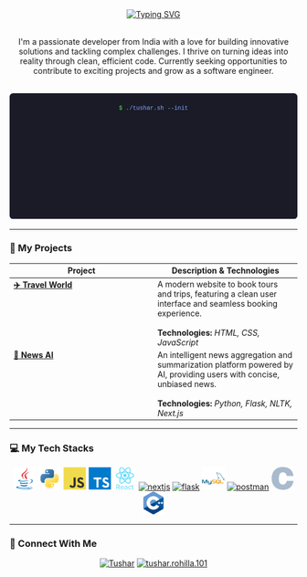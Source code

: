 <div align="center">
  <a href="https://git.io/typing-svg"><img src="https://readme-typing-svg.demolab.com?font=Fira+Code&weight=700&size=25&pause=1000&color=00BFFF&center=true&vCenter=true&width=550&lines=Hi+%F0%9F%91%8B%2C+I'm+Tushar;A+Passionate+Full-Stack+Developer" alt="Typing SVG" /></a>
</div>

<div align="center">
  <br>
  <p>I'm a passionate developer from India with a love for building innovative solutions and tackling complex challenges. I thrive on turning ideas into reality through clean, efficient code. Currently seeking opportunities to contribute to exciting projects and grow as a software engineer.</p>
  <br>
</div>

<div align="center">
<svg fill="none" viewBox="0 0 800 350" width="800" height="350" xmlns="http://www.w3.org/2000/svg">
    <foreignObject width="100%" height="100%">
        <div xmlns="http://www.w3.org/1999/xhtml">
            <style>
                .container {
                    font-family: 'Fira Code', 'Courier New', monospace;
                    font-size: 16px;
                    line-height: 2.2;
                    background-color: #1A1B27;
                    color: #E0E2E4;
                    padding: 25px;
                    border-radius: 10px;
                    height: 350px;
                    box-sizing: border-box;
                }
                .line {
                    opacity: 0;
                    animation: fadeIn 0.5s forwards;
                }
                .prompt { color: #52D852; }
                .command { color: #82AAFF; }
                .output { color: #E0E2E4; }
                .highlight { color: #FFC700; }
                .cursor {
                    animation: blink 1s infinite;
                }
                @keyframes fadeIn { to { opacity: 1; } }
                @keyframes blink { 50% { opacity: 0; } }
            </style>
            <div class="container">
                <div class="line" style="animation-delay: 0.2s;"><span class="prompt">$</span> <span class="command">./tushar.sh --init</span></div>
                <div class="line" style="animation-delay: 1.2s;"><span class="output">[<span class="highlight">◉</span>] Booting up profile...</span></div>
                <div class="line" style="animation-delay: 2.2s;"><span class="output">[<span class="highlight">◉</span>] Analyzing skills...</span></div>
                <div class="line" style="animation-delay: 3.2s;"><span class="output">[<span class="highlight">◉</span>] Compiling passions...</span></div>
                <div class="line" style="animation-delay: 4.2s;"><span class="output"><b>STATUS:</b> <span style="color: #00FF7F;">Ready to build amazing things.</span></span></div>
                <div class="line" style="animation-delay: 5.2s;"><span class="prompt">$</span> <span class="cursor">█</span></div>
            </div>
        </div>
    </foreignObject>
</svg>
</div>

---

### 🚀 My Projects

<table align="center" width="800px">
  <thead>
    <tr>
      <th width="50%">Project</th>
      <th>Description & Technologies</th>
    </tr>
  </thead>
  <tbody>
    <tr>
      <td valign="top">
        <a href="https://github.com/TusharCEDS/Book-and-Travel"><b>✈️ Travel World</b></a>
      </td>
      <td valign="top">
        A modern website to book tours and trips, featuring a clean user interface and seamless booking experience.
        <br/><br/>
        <b>Technologies:</b> <i>HTML, CSS, JavaScript</i>
      </td>
    </tr>
    <tr>
      <td valign="top">
        <a href="https://github.com/TusharCEDS/News-Aggregator-and-Sentiment-Analysis"><b>📰 News AI</b></a>
      </td>
      <td valign="top">
        An intelligent news aggregation and summarization platform powered by AI, providing users with concise, unbiased news.
        <br/><br/>
        <b>Technologies:</b> <i>Python, Flask, NLTK, Next.js</i>
      </td>
    </tr>
  </tbody>
</table>

---

### 💻 My Tech Stacks

<p align="center">
  <a href="https://www.java.com" target="_blank" rel="noreferrer"><img src="https://raw.githubusercontent.com/devicons/devicon/master/icons/java/java-original.svg" alt="java" width="40" height="40"/></a>
  <a href="https://www.python.org" target="_blank" rel="noreferrer"><img src="https://raw.githubusercontent.com/devicons/devicon/master/icons/python/python-original.svg" alt="python" width="40" height="40"/></a>
  <a href="https://developer.mozilla.org/en-US/docs/Web/JavaScript" target="_blank" rel="noreferrer"><img src="https://raw.githubusercontent.com/devicons/devicon/master/icons/javascript/javascript-original.svg" alt="javascript" width="40" height="40"/></a>
  <a href="https://www.typescriptlang.org/" target="_blank" rel="noreferrer"><img src="https://raw.githubusercontent.com/devicons/devicon/master/icons/typescript/typescript-original.svg" alt="typescript" width="40" height="40"/></a>
  <a href="https://reactjs.org/" target="_blank" rel="noreferrer"><img src="https://raw.githubusercontent.com/devicons/devicon/master/icons/react/react-original-wordmark.svg" alt="react" width="40" height="40"/></a>
  <a href="https://nextjs.org/" target="_blank" rel="noreferrer"><img src="https://cdn.worldvectorlogo.com/logos/next-js.svg" alt="nextjs" width="40" height="40"/></a>
  <a href="https://flask.palletsprojects.com/" target="_blank" rel="noreferrer"><img src="https://www.vectorlogo.zone/logos/palletsprojects_flask/palletsprojects_flask-ar21.svg" alt="flask" width="40" height="40"/></a>
  <a href="https://www.mysql.com/" target="_blank" rel="noreferrer"><img src="https://raw.githubusercontent.com/devicons/devicon/master/icons/mysql/mysql-original-wordmark.svg" alt="mysql" width="40" height="40"/></a>
  <a href="https://postman.com" target="_blank" rel="noreferrer"><img src="https://www.vectorlogo.zone/logos/getpostman/getpostman-icon.svg" alt="postman" width="40" height="40"/></a>
  <a href="https://www.cprogramming.com/" target="_blank" rel="noreferrer"><img src="https://raw.githubusercontent.com/devicons/devicon/master/icons/c/c-original.svg" alt="c" width="40" height="40"/></a>
  <a href="https://www.w3schools.com/cpp/" target="_blank" rel="noreferrer"><img src="https://raw.githubusercontent.com/devicons/devicon/master/icons/cplusplus/cplusplus-original.svg" alt="cplusplus" width="40" height="40"/></a>
</p>

---

### 🤝 Connect With Me

<p align="center">
  <a href="https://www.linkedin.com/in/tushar-11b51a312/" target="blank"><img src="https://raw.githubusercontent.com/rahuldkjain/github-profile-readme-generator/master/src/images/icons/Social/linked-in-alt.svg" alt="Tushar" height="30" width="40" /></a>
  <a href="https://www.instagram.com/tushar.rohilla.101/" target="blank"><img src="https://raw.githubusercontent.com/rahuldkjain/github-profile-readme-generator/master/src/images/icons/Social/instagram.svg" alt="tushar.rohilla.101" height="30" width="40" /></a>
</p>
